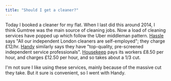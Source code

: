 ```yaml
---
title: "Should I get a cleaner?"
---
```


Today I booked a cleaner for my flat. When I last did this around 2014, I think Gumtree was the main source of cleaning jobs. Now a load of cleaning services have popped up which follow the Uber middleman pattern. [Hassle](https://hassle.com/uk/london) says "All our independent London cleaners are self-employed"; they charge £12/hr. [Handy](https://www.handy.com/cleaning-services/london) similarly says they have "top-quality, pre-screened independent service professionals". [Housekeep](https://housekeep.com/) pays its workers £8.50 per hour, and charges £12.50 per hour, and so takes about a 1/3 cut.

I'm not sure I like using these services, mainly because of the massive cut they take. But it sure is convenient, so I went with Handy.
